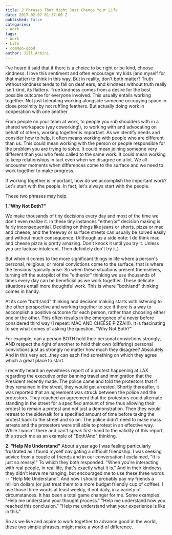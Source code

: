 ```yaml
---
title: 2 Phrases That Might Just Change Your Life
date: 2017-02-07 01:37:00 Z
published: false
categories:
- Work
tags:
- Work
- Life
- common-good
author: Jill Arbini
---
```


I've heard it said that if there is a choice to be right or be kind, choose kindness. I love this sentiment and often encourage my kids (and myself for that matter) to think in this way. But in reality, don't both matter? Truth without kindness tends to fall on deaf ears, and kindness without truth really isn't kind, its flattery. True kindness comes from a desire for the best possible outcome for everyone involved. This usually entails working together. Not just tolerating working alongside someone occupying space in close proximity by not ruffling feathers. But actually doing work in cooperation with one another.

From people on your team at work, to people you rub shoulders with in a shared workspace (yay coworking!), to working with and advocating on behalf of others, working together is important. As we identify needs and consider how to help, it often means working with people who are different than us. This could mean working with the person or people responsible for the problem you are trying to solve. It could mean joining someone very different than you who feels called to the same work. It could mean working to keep relationships in tact even when we disagree on a lot. We all encounter moments when differences come to the surface and we need to work together to make progress.

If working together is important, how do we accomplish the important work? Let's start with the people. In fact, let's always start with the people.

These two phrases may help.

**1."Why Not Both?"**

We make thousands of tiny decisions every day and most of the time we don't even realize it. In these tiny instances "either/or" decision making is fairly inconsequential. Deciding on things like jeans or shorts, pizza or mac and cheese, and the freeway or surface streets can usually be solved easily and without much consequence. (Although as a side note: I do think mac and cheese pizza is pretty amazing. Don't knock it until you try it. Unless you are lactose intolerant. Then definitely don't try it.)

But when it comes to the more significant things in life where a person's personal, religious, or moral convictions come to the surface, that is where the tensions typically arise. So when these situations present themselves, turning off the autopilot of the "either/or" thinking we use thousands of times every day can be beneficial as we work together. These delicate situations entail more thoughtful work. This is where "both/and" thinking comes in handy.

At its core "both/and" thinking and decision making starts with listening to the other perspective and working together to see if there is a way to accomplish a positive outcome for each person, rather than choosing either one or the other. This often results in the emergence of a never before considered third way (I repeat: MAC AND CHEESE PIZZA!!!). It is fascinating to see what comes of asking the question, "Why Not Both?"

For example, can a person BOTH hold their personal convictions strongly, AND respect the right of another to hold their own (differing) personal convictions just as strongly no matter how much they disagree? Absolutely. And in this very act...they can each find something on which they agree which a great place to start.

I recently heard an eyewitness report of a protest happening at LAX regarding the executive order banning travel and immigration that the President recently made. The police came and told the protestors that if they remained in the street, they would get arrested. Shortly thereafter, it was reported that an agreement was struck between the police and the protestors. They reached an agreement that the protestors could alternate standing in the street for a specified amount of time thus allowing their protest to remain a protest and not just a demonstration. Then they would retreat to the sidewalk for a specified amount of time before taking the protest back to the street and so on. The police didn't need to make mass arrests and the protestors were still able to protest in an effective way. While I wasn't there and can't speak first-hand to the validity of this report, this struck me as an example of "Both/And" thinking.  

**2. "Help Me Understand"**
About a year ago I was feeling particularly frustrated as I found myself navigating a difficult friendship. I was seeking advice from a couple of friends and in our conversation I exclaimed, "It is just so messy!" To which they both responded. "When you're interacting with real people, in real life, that's exactly what it is."  And in their kindness they didn't leave me hanging, but encouraged me to use these three words -- "Help Me Understand". And now I should probably pay my friends a million dollars (or just treat them to a more budget friendly cup of coffee). I use those three words at least weekly, if not daily, in a variety of circumstances. It has been a total game changer for me. Some examples: "Help me understand your thought process." "Help me understand how you reached this conclusion." "Help me understand what your experience is like in this."

So as we live and aspire to work together to advance good in the world, these two simple phrases, might make a world of difference.
